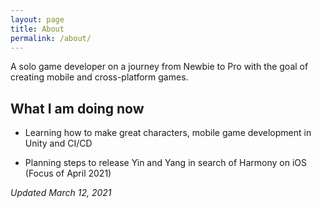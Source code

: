 ```yaml
---
layout: page
title: About
permalink: /about/
---
```


A solo game developer on a journey from Newbie to Pro with the goal of creating mobile and cross-platform games.

## What I am doing now

* Learning how to make great characters, mobile game development in Unity and CI/CD 

* Planning steps to release Yin and Yang in search of Harmony on iOS (Focus of April 2021)

*Updated March 12, 2021*